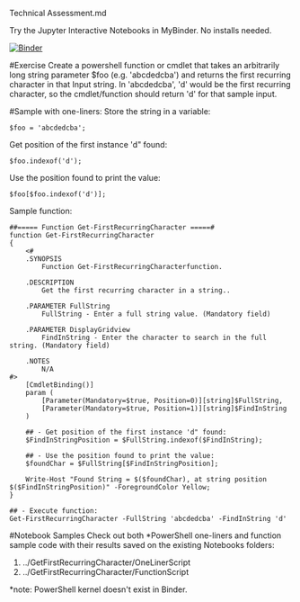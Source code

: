 Technical Assessment.md

Try the Jupyter Interactive Notebooks in MyBinder. No installs needed.

[![Binder](https://mybinder.org/badge_logo.svg)](https://mybinder.org/v2/gh/MaximoTrinidad/GetFirstRecurringCharacter/main)

#Exercise
Create a powershell function or cmdlet that takes an arbitrarily long string parameter $foo (e.g. 'abcdedcba') and returns the first recurring character in that Input string.
In 'abcdedcba', 'd' would be the first recurring character, so the cmdlet/function should return 'd' for that sample input.

#Sample with one-liners:
Store the string in a variable:
```
$foo = 'abcdedcba';
```

Get position of the first instance 'd" found:
```
$foo.indexof('d');
```

Use the position found to print the value:
```
$foo[$foo.indexof('d')];
```

Sample function:
```
##===== Function Get-FirstRecurringCharacter =====#
function Get-FirstRecurringCharacter
{
	<#
	.SYNOPSIS
		Function Get-FirstRecurringCharacterfunction.
	
	.DESCRIPTION
		Get the first recurring character in a string..
	
	.PARAMETER FullString
		FullString - Enter a full string value. (Mandatory field)
	
	.PARAMETER DisplayGridview
		FindInString - Enter the character to search in the full string. (Mandatory field)
	
	.NOTES
		N/A
#>
	[CmdletBinding()]
	param (
		[Parameter(Mandatory=$true, Position=0)][string]$FullString,
		[Parameter(Mandatory=$true, Position=1)][string]$FindInString
	)
	
	## - Get position of the first instance 'd" found:
	$FindInStringPosition = $FullString.indexof($FindInString);
	
	## - Use the position found to print the value:
	$foundChar = $FullString[$FindInStringPosition];
	
	Write-Host "Found String = $($foundChar), at string position $($FindInStringPosition)" -ForegroundColor Yellow;
}

## - Execute function:
Get-FirstRecurringCharacter -FullString 'abcdedcba' -FindInString 'd'

```

#Notebook Samples
Check out both *PowerShell one-liners and function sample code with their results saved on the existing Notebooks folders:
1. ../GetFirstRecurringCharacter/OneLinerScript
2. ../GetFirstRecurringCharacter/FunctionScript

*note: PowerShell kernel doesn't exist in Binder.

              
